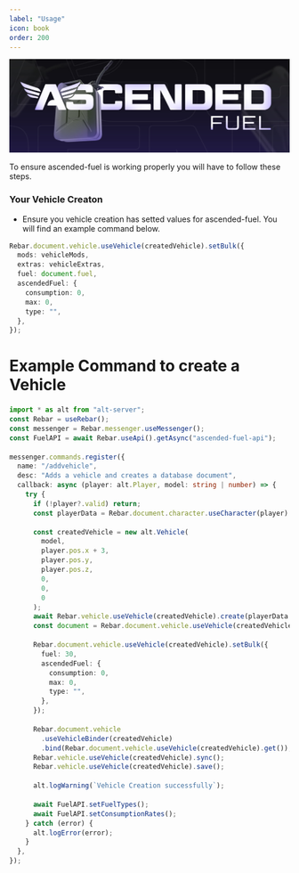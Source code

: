 ```yaml
---
label: "Usage"
icon: book
order: 200
---
```


![](/static/Fuel.jpg)

To ensure ascended-fuel is working properly you will have to follow these steps.

### Your Vehicle Creaton

- Ensure you vehicle creation has setted values for ascended-fuel. You will find an example command below.

```typescript
Rebar.document.vehicle.useVehicle(createdVehicle).setBulk({
  mods: vehicleMods,
  extras: vehicleExtras,
  fuel: document.fuel,
  ascendedFuel: {
    consumption: 0,
    max: 0,
    type: "",
  },
});
```

# Example Command to create a Vehicle

```typescript
import * as alt from "alt-server";
const Rebar = useRebar();
const messenger = Rebar.messenger.useMessenger();
const FuelAPI = await Rebar.useApi().getAsync("ascended-fuel-api");

messenger.commands.register({
  name: "/addvehicle",
  desc: "Adds a vehicle and creates a database document",
  callback: async (player: alt.Player, model: string | number) => {
    try {
      if (!player?.valid) return;
      const playerData = Rebar.document.character.useCharacter(player).get();

      const createdVehicle = new alt.Vehicle(
        model,
        player.pos.x + 3,
        player.pos.y,
        player.pos.z,
        0,
        0,
        0
      );
      await Rebar.vehicle.useVehicle(createdVehicle).create(playerData._id);
      const document = Rebar.document.vehicle.useVehicle(createdVehicle).get();

      Rebar.document.vehicle.useVehicle(createdVehicle).setBulk({
        fuel: 30,
        ascendedFuel: {
          consumption: 0,
          max: 0,
          type: "",
        },
      });

      Rebar.document.vehicle
        .useVehicleBinder(createdVehicle)
        .bind(Rebar.document.vehicle.useVehicle(createdVehicle).get());
      Rebar.vehicle.useVehicle(createdVehicle).sync();
      Rebar.vehicle.useVehicle(createdVehicle).save();

      alt.logWarning(`Vehicle Creation successfully`);

      await FuelAPI.setFuelTypes();
      await FuelAPI.setConsumptionRates();
    } catch (error) {
      alt.logError(error);
    }
  },
});
```

